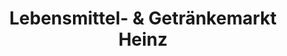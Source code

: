 ---
title: "Lebensmittel- & Getränkemarkt Heinz"
url: /grossbreitenbach/lebensmittel-und-getraenkemarkt-heinz/
shop: Lebensmittel
---